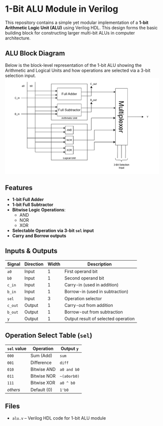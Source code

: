 # 1-Bit ALU Module in Verilog

This repository contains a simple yet modular implementation of a **1-bit Arithmetic Logic Unit (ALU)** using Verilog HDL. This design forms the basic building block for constructing larger multi-bit ALUs in computer architecture.
## ALU Block Diagram

Below is the block-level representation of the 1-bit ALU showing the Arithmetic and Logical Units and how operations are selected via a 3-bit selection input.
![ALU Block Diagram](./alu_block_diagram.png)

## Features

- **1-bit Full Adder**
- **1-bit Full Subtractor**
- **Bitwise Logic Operations**:
  - AND
  - NOR
  - XOR
- **Selectable Operation via 3-bit `sel` input**
- **Carry and Borrow outputs**

## Inputs & Outputs

| Signal  | Direction | Width | Description                        |
|---------|-----------|-------|------------------------------------|
| `a0`    | Input     | 1     | First operand bit                  |
| `b0`    | Input     | 1     | Second operand bit                 |
| `c_in`  | Input     | 1     | Carry-in (used in addition)        |
| `b_in`  | Input     | 1     | Borrow-in (used in subtraction)    |
| `sel`   | Input     | 3     | Operation selector                 |
| `c_out` | Output    | 1     | Carry-out from addition            |
| `b_out` | Output    | 1     | Borrow-out from subtraction        |
| `y`     | Output    | 1     | Output result of selected operation|

## Operation Select Table (`sel`)

| `sel` value | Operation        | Output `y`  |
|-------------|------------------|-------------|
| `000`       | Sum (Add)        | `sum`       |
| `001`       | Difference       | `diff`      |
| `010`       | Bitwise AND      | `a0 and b0` |
| `011`       | Bitwise NOR      |`~(a0orb0)`  |
| `111`       | Bitwise XOR      | `a0 ^ b0`   |
| *others*    | Default (0)      | `1'b0`      |

## Files

- `alu.v` – Verilog HDL code for 1-bit ALU module
